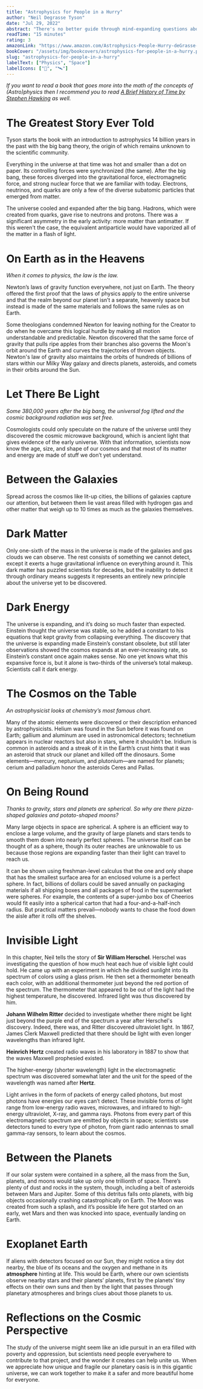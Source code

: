 ```yaml
---
title: "Astrophysics for People in a Hurry"
author: "Neil Degrasse Tyson"
date: "Jul 29, 2022"
abstract: "There's no better guide through mind-expanding questions about the universe. Today, few of us have time to contemplate the cosmos. So Tyson brings the universe down to Earth succinctly and clearly in digestible chapters consumable any time and anywhere in the busy day. I interpreted the book's title a little too seriously because I forgot my copy while commuting the train to a student job. 😕"
readTime: "15 minutes"
rating: 3
amazonLink: "https://www.amazon.com/Astrophysics-People-Hurry-deGrasse-Tyson/dp/0393609391"
bookCover: "/assets/img/bookcovers/astrophysics-for-people-in-a-hurry.png"
slug: "astrophysics-for-people-in-a-hurry"
labelText: ["Physics", "Space"]
labelIcons: ["🔬", "🛰️"]
---
```



*If you want to read a book that goes more into the math of the concepts of (Astro)physics then I recommend you to read [A Brief History of Time by Stephen Hawking](https://simonwilmots.com/note/a-brief-history-of-time) as well.*

# The Greatest Story Ever Told

Tyson starts the book with an introduction to astrophysics 14 billion years in the past with the big bang theory, the origin of which remains unknown to the scientific community. 

Everything in the universe at that time was hot and smaller than a dot on paper. Its controlling forces were synchronized (the same). After the big bang, these forces diverged into the gravitational force, electromagnetic force, and strong nuclear force that we are familiar with today. Electrons, neutrinos, and quarks are only a few of the diverse subatomic particles that emerged from matter.

The universe cooled and expanded after the big bang. Hadrons, which were created from quarks, gave rise to neutrons and protons. There was a significant asymmetry in the early activity: more matter than antimatter. If this weren't the case, the equivalent antiparticle would have vaporized all of the matter in a flash of light. 

# On Earth as in the Heavens

*When it comes to physics, the law is the law.*

Newton’s laws of gravity function everywhere, not just on Earth. The theory offered the first proof that the laws of physics apply to the entire universe and that the realm beyond our planet isn’t a separate, heavenly space but instead is made of the same materials and follows the same rules as on Earth.

Some theologians condemned Newton for leaving nothing for the Creator to do when he overcame this logical hurdle by making all motion understandable and predictable. Newton discovered that the same force of gravity that pulls ripe apples from their branches also governs the Moon's orbit around the Earth and curves the trajectories of thrown objects. Newton's law of gravity also maintains the orbits of hundreds of billions of stars within our Milky Way galaxy and directs planets, asteroids, and comets in their orbits around the Sun.

# Let There Be Light

*Some 380,000 years after the big bang, the universal fog lifted and the cosmic background radiation was set free.*

Cosmologists could only speculate on the nature of the universe until they discovered the cosmic microwave background, which is ancient light that gives evidence of the early universe. With that information, scientists now know the age, size, and shape of our cosmos and that most of its matter and energy are made of stuff we don’t yet understand.

# Between the Galaxies

Spread across the cosmos like lit-up cities, the billions of galaxies capture our attention, but between them lie vast areas filled with hydrogen gas and other matter that weigh up to 10 times as much as the galaxies themselves.

# Dark Matter

Only one-sixth of the mass in the universe is made of the galaxies and gas clouds we can observe. The rest consists of something we cannot detect, except it exerts a huge gravitational influence on everything around it. This dark matter has puzzled scientists for decades, but the inability to detect it through ordinary means suggests it represents an entirely new principle about the universe yet to be discovered.

# Dark Energy

The universe is expanding, and it’s doing so much faster than expected. Einstein thought the universe was stable, so he added a constant to his equations that kept gravity from collapsing everything. The discovery that the universe is expanding made Einstein’s constant obsolete, but still later observations showed the cosmos expands at an ever-increasing rate, so Einstein’s constant once again makes sense. No one yet knows what this expansive force is, but it alone is two-thirds of the universe’s total makeup. Scientists call it dark energy.

# The Cosmos on the Table

*An astrophysicist looks at chemistry’s most famous chart.*

Many of the atomic elements were discovered or their description enhanced by astrophysicists. Helium was found in the Sun before it was found on Earth; gallium and aluminum are used in astronomical detectors; technetium appears in nuclear reactors but also in stars, where it shouldn’t be. Iridium is common in asteroids and a streak of it in the Earth’s crust hints that it was an asteroid that struck our planet and killed off the dinosaurs. Some elements—mercury, neptunium, and plutonium—are named for planets; cerium and palladium honor the asteroids Ceres and Pallas.

# On Being Round

*Thanks to gravity, stars and planets are spherical. So why are there pizza-shaped galaxies and potato-shaped moons?*

Many large objects in space are spherical. A sphere is an efficient way to enclose a large volume, and the gravity of large planets and stars tends to smooth them down into nearly perfect spheres. The universe itself can be thought of as a sphere, though its outer reaches are unknowable to us because those regions are expanding faster than their light can travel to reach us.

It can be shown using freshman-level calculus that the one and only shape that has the smallest surface area for an enclosed volume is a perfect sphere. In fact, billions of dollars could be saved annually on packaging materials if all shipping boxes and all packages of food in the supermarket were spheres. For example, the contents of a super-jumbo box of Cheerios would fit easily into a spherical carton that had a four-and-a-half-inch radius. But practical matters prevail—nobody wants to chase the food down the aisle after it rolls off the shelves.

# Invisible Light

In this chapter, Neil tells the story of **Sir William Herschel**. Herschel was investigating the question of how much heat each hue of visible light could hold. He came up with an experiment in which he divided sunlight into its spectrum of colors using a glass prism. He then set a thermometer beneath each color, with an additional thermometer just beyond the red portion of the spectrum. The thermometer that appeared to be out of the light had the highest temperature, he discovered. Infrared light was thus discovered by him.

**Johann Wilhelm Ritter** decided to investigate whether there might be light just beyond the purple end of the spectrum a year after Herschel's discovery. Indeed, there was, and Ritter discovered ultraviolet light. In 1867, James Clerk Maxwell predicted that there should be light with even longer wavelengths than infrared light.

**Heinrich Hertz** created radio waves in his laboratory in 1887 to show that the waves Maxwell prophesied existed.

The higher-energy (shorter wavelength) light in the electromagnetic spectrum was discovered somewhat later and the unit for the speed of the wavelength was named after **Hertz**. 

Light arrives in the form of packets of energy called photons, but most photons have energies our eyes can’t detect. These invisible forms of light range from low-energy radio waves, microwaves, and infrared to high-energy ultraviolet, X-ray, and gamma rays. Photons from every part of this electromagnetic spectrum are emitted by objects in space; scientists use detectors tuned to every type of photon, from giant radio antennas to small gamma-ray sensors, to learn about the cosmos.

# Between the Planets

If our solar system were contained in a sphere, all the mass from the Sun, planets, and moons would take up only one trillionth of space. There’s plenty of dust and rocks in the system, though, including a belt of asteroids between Mars and Jupiter. Some of this detritus falls onto planets, with big objects occasionally crashing catastrophically on Earth. The Moon was created from such a splash, and it’s possible life here got started on an early, wet Mars and then was knocked into space, eventually landing on Earth.

# Exoplanet Earth

If aliens with detectors focused on our Sun, they might notice a tiny dot nearby, the blue of its oceans and the oxygen and methane in its **atmosphere** hinting at life. This would be Earth, where our own scientists observe nearby stars and their planets’ planets, first by the planets’ tiny effects on their own suns and then by the light that passes through planetary atmospheres and brings clues about those planets to us.

# Reflections on the Cosmic Perspective

The study of the universe might seem like an idle pursuit in an era filled with poverty and oppression, but scientists need people everywhere to contribute to that project, and the wonder it creates can help unite us. When we appreciate how unique and fragile our planetary oasis is in this gigantic universe, we can work together to make it a safer and more beautiful home for everyone.